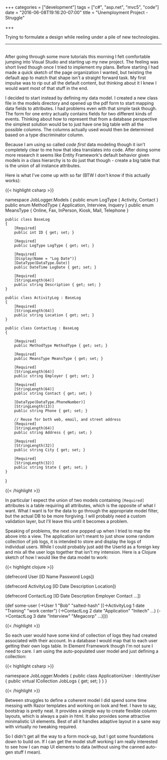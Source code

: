 +++
categories = ["development"]
tags = ["c#", "asp.net", "mvc5", "code"]
date = "2016-06-08T19:16:20-07:00"
title = "Unemployment Project - Struggle"

+++

Trying to formulate a design while reeling under a pile of new technologies.
<!--more-->
<hr/><br/>
After going through some more tutorials this morning I felt comfortable jumping
into Visual Studio and starting up my new project. The feeling was short lived
though once I tried to implement my plans. Before starting I had made a
quick sketch of the page organization I wanted, but twisting the default app to
match that shape isn't a straight forward task. My first impulse was to rip out
all the default content, but thinking about it I knew I would want most of that
stuff in the end.

I decided to start instead by defining my data model. I created a new class file
in the models directory and opened up the pdf form to start mapping data fields
to attributes. I had problems even with that simple task though. The form for
one entry actually contains fields for two different kinds of events. Thinking
about how to represent that from a database perspective the simplest solution
would be to just have one big table with all the possible columns. The columns
actually used would then be determined based on a type discriminator column.

Because I am using so called *code first* data modeling though it isn't
completely clear to me how that idea translates into code. After doing some more
research it seems like Entity Framework's default behavior given models in a
class hierarchy is to do just that though - create a big table that is the union of all
instance attributes.

Here is what I've come up with so far (BTW I don't know if this actually works):

{{< highlight csharp >}}

namespace JobLogger.Models
{
    public enum LogType { Activity, Contact }
    public enum MethodType { Application, Interview, Inquery }
    public enum MeansType { Online, Fax, InPerson, Kiosk, Mail, Telephone }

    public class BaseLog
    {
        [Required]
        public int ID { get; set; }

        [Required]
        public LogType LogType { get; set; }

        [Required]
        [Display(Name = "Log Date")]
        [DataType(DataType.Date)]
        public DateTime LogDate { get; set; }

        [Required]
        [StringLength(64)]
        public string Description { get; set; }
    }

    public class ActivityLog : BaseLog
    {
        [Required]
        [StringLength(64)]
        public string Location { get; set; }
    }

    public class ContactLog : BaseLog
    {

        [Required]
        public MethodType MethodType { get; set; }

        [Required]
        public MeansType MeansType { get; set; }

        [Required]
        [StringLength(64)]
        public string Employer { get; set; }

        [Required]
        [StringLength(64)]
        public string Contact { get; set; }

        [DataType(DataType.PhoneNumber)]
        [StringLength(13)]
        public string Phone { get; set; }

        // Reuse for both web, email, and street address
        [Required]
        [StringLength(64)]
        public string Address { get; set; }

        [Required]
        [StringLength(32)]
        public string City { get; set; }

        [Required]
        [StringLength(32)]
        public string State { get; set; }
    }
}

{{< /highlight >}}

In particular I expect the union of two models containing `[Required]`
attributes is a table requiring all attributes, which is the opposite of what I
want. What I want is for the data to go through the appropriate model filter,
but the actual DB to be more forgiving. I will probably need a custom validation
layer, but I'll leave this until it becomes a problem.

Speaking of problems, the next one popped up when I tried to map the above into
a view. The application isn't meant to just show some random collection of job
logs, it is intended to store and display the logs of individual users. While I
could probably just add the UserId as a foreign key and mix all the user logs
together that isn't my intension. Here is a Clojure sketch of how I would like
the data model to work:

{{< highlight clojure >}}

(defrecord User [ID Name Password Logs])

(defrecord ActivityLog [ID Date Description Location])

(defrecord ContactLog [ID Date Description Employer Contact ...])

(def some-user (->User 1 "Bob" "salted-hash"
                       [(->ActivityLog 1 date "Training" "work center")
                        (->ContactLog 2 date "Application" "Initech" ...)
                        (->ContactLog 3 date "Interview" "Megacorp" ...)]))

{{< /highlight >}}

So each user would have some kind of collection of logs they had created
associated with their account. In a database I would map that to each user
getting their own logs table. In Element Framework though I'm not sure I need to
care. I am using the auto-populated user model and just defining a collection:

{{< highlight csharp >}}

namespace JobLogger.Models
{
    public class ApplicationUser : IdentityUser
    {
        public virtual ICollection<BaseLog> JobLogs { get; set; }
    }
}

{{< /highlight >}}

Between struggles to define a coherent model I did spend some time messing with
Razor templates and working on look and feel. I have to say, bootstrap is pretty
neat. It provides a simple way to create flexible column layouts, which is
always a pain in html. It also provides some attractive minimalistic UI
elements. Best of all it handles adaptive layout in a sane way with virtually no
tweaking required.

So I didn't get all the way to a form mock-up, but I got some foundations down
to build on. If I can get the model stuff working I am really interested to see
how I can map UI elements to data (without using the canned auto-gen stuff I mean).